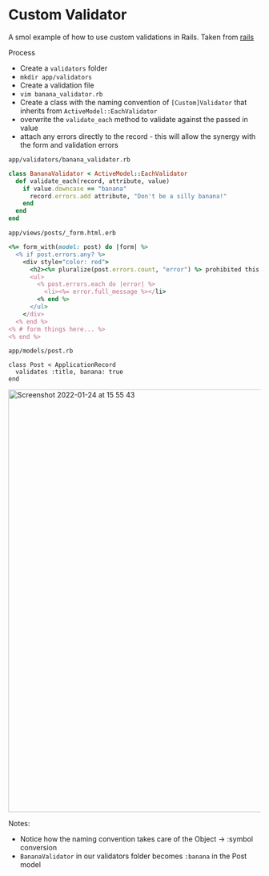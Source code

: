 # Custom Validator

A smol example of how to use custom validations in Rails. Taken from [rails](https://guides.rubyonrails.org/active_record_validations.html#performing-custom-validations)

Process

- Create a `validators` folder
- `mkdir app/validators`
- Create a validation file
- `vim banana_validator.rb`
- Create a class with the naming convention of `[Custom]Validator` that inherits from `ActiveModel::EachValidator`
- overwrite the `validate_each` method to validate against the passed in value
- attach any errors directly to the record - this will allow the synergy with the form and validation errors

`app/validators/banana_validator.rb`
``` Ruby
class BananaValidator < ActiveModel::EachValidator
  def validate_each(record, attribute, value)
    if value.downcase == "banana"
      record.errors.add attribute, "Don't be a silly banana!" 
    end
  end
end
```
`app/views/posts/_form.html.erb`
``` Ruby
<%= form_with(model: post) do |form| %>
  <% if post.errors.any? %>
    <div style="color: red">
      <h2><%= pluralize(post.errors.count, "error") %> prohibited this post from being saved:</h2>
      <ul>
        <% post.errors.each do |error| %>
          <li><%= error.full_message %></li>
        <% end %>
      </ul>
    </div>
  <% end %>
<% # form things here... %>
<% end %>
```
`app/models/post.rb`
```
class Post < ApplicationRecord
  validates :title, banana: true
end
```

<img width="842" alt="Screenshot 2022-01-24 at 15 55 43" src="https://user-images.githubusercontent.com/75685296/150817894-0c4b6259-deb5-4474-b9da-4f58ed9855a7.png">

Notes:

- Notice how the naming convention takes care of the Object -> :symbol conversion
- `BananaValidator` in our validators folder becomes `:banana` in the Post model
